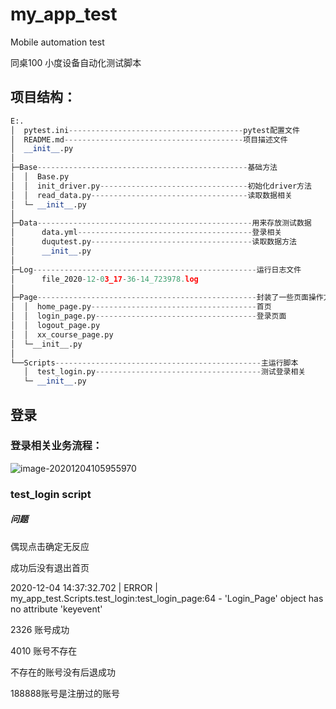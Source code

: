 # my_app_test

Mobile automation test

同桌100 小度设备自动化测试脚本

## 项目结构：

```python
E:.
│  pytest.ini---------------------------------------pytest配置文件					
│  README.md----------------------------------------项目描述文件
│  __init__.py
│
├─Base-----------------------------------------------基础方法
│  │  Base.py
│  │  init_driver.py---------------------------------初始化driver方法
│  │  read_data.py-----------------------------------读取数据相关
│  └─ __init__.py
│
├─Data------------------------------------------------用来存放测试数据
│      data.yml---------------------------------------登录相关
│      duqutest.py------------------------------------读取数据方法
│      __init__.py
│
├─Log--------------------------------------------------运行日志文件
│      file_2020-12-03_17-36-14_723978.log
│
├─Page-------------------------------------------------封装了一些页面操作方法
│  │  home_page.py-------------------------------------首页
│  │  login_page.py------------------------------------登录页面
│  │  logout_page.py
│  │  xx_course_page.py
│  └─__init__.py
│
└──Scripts----------------------------------------------主运行脚本
   │  test_login.py-------------------------------------测试登录相关
   └─ __init__.py

```

## 登录

### 登录相关业务流程：

![image-20201204105955970](https://i.loli.net/2020/12/04/f9TMuESJcXav5yr.png)

###  test_login script 



##### 问题

偶现点击确定无反应

成功后没有退出首页 

2020-12-04 14:37:32.702 | ERROR    | my_app_test.Scripts.test_login:test_login_page:64 - 'Login_Page' object has no attribute 'keyevent'

2326 账号成功

4010 账号不存在

不存在的账号没有后退成功

188888账号是注册过的账号







